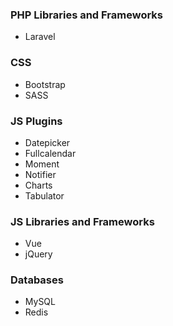 ### PHP Libraries and Frameworks
* Laravel

### CSS
* Bootstrap
* SASS

### JS Plugins
* Datepicker
* Fullcalendar
* Moment
* Notifier
* Charts
* Tabulator

### JS Libraries and Frameworks
* Vue
* jQuery

### Databases
* MySQL
* Redis
